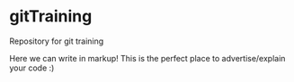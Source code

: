 # gitTraining
Repository for git training

Here we can write in markup! This is the perfect place to advertise/explain your code :)
